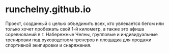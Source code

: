 # runchelny.github.io
Проект, созданный с целью объединить всех, кто увлекается бегом или только хочет пробежать свой 1-й километр, а также это афиша соревнований в г. Набережные Челны, групповые и индивидуальные тренировки под руководством тренеров и площадка для продажи спортивной экипировки и снаряжения.

